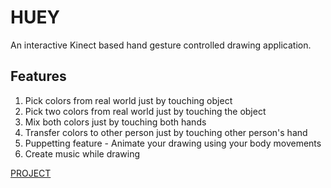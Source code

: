 # HUEY

An interactive Kinect based hand gesture controlled drawing application. 

## Features

1. Pick colors from real world just by touching object
2. Pick two colors from real world just by touching the object
3. Mix both colors just by touching both hands
4. Transfer colors to other person just by touching other person's hand
5. Puppetting feature - Animate your drawing using your body movements
6. Create music while drawing

[PROJECT](https://www.behance.net/gallery/17018237/HUEY-An-Interactive-Play-Environment-for-Kids)
